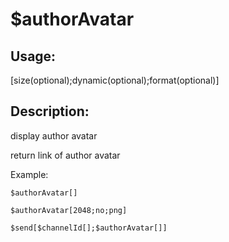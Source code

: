 # $authorAvatar

## Usage:

\[size(optional);dynamic(optional);format(optional)]

## Description:

display author avatar

return link of author avatar

Example:

```
$authorAvatar[]
```

```
$authorAvatar[2048;no;png]
```

```
$send[$channelId[];$authorAvatar[]]
```
